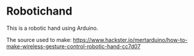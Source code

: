 # Robotichand
This is a robotic hand using Arduino.

The source used to make: https://www.hackster.io/mertarduino/how-to-make-wireless-gesture-control-robotic-hand-cc7d07
